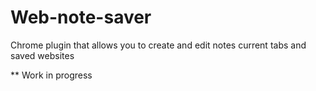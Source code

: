 # Web-note-saver
Chrome plugin that allows you to create and edit notes current tabs and saved websites

** Work in progress
